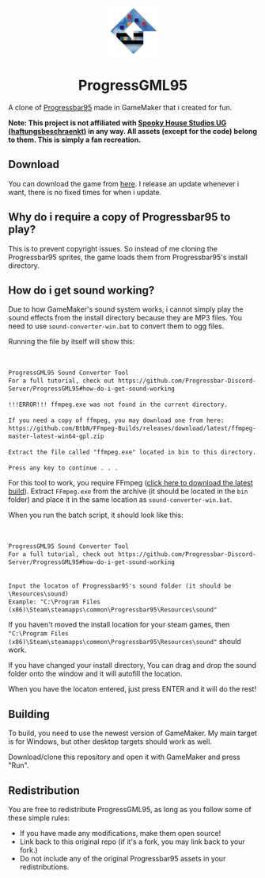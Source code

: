 <div align="center">
<img src="./options/main/template_icon.png" width="100" height="100" alt="The Progressbar95 logo but with a Game Maker logo cutout.">

# ProgressGML95
</div>

A clone of [Progressbar95](https://www.spookyhousestudios.com/s/2021/09/21/progressbar95-retro-arcade/) made in GameMaker that i created for fun.

**Note: This project is not affiliated with [Spooky House Studios UG (haftungsbeschraenkt)](https://www.spookyhousestudios.com/) in any way. All assets (except for the code) belong to them. This is simply a fan recreation.**

## Download

You can download the game from [here](https://github.com/RealMCoded/ProgressGML95/releases). I release an update whenever i want, there is no fixed times for when i update.

## Why do i require a copy of Progressbar95 to play?

This is to prevent copyright issues. So instead of me cloning the Progressbar95 sprites, the game loads them from Progressbar95's install directory.

## How do i get sound working?

Due to how GameMaker's sound system works, i cannot simply play the sound effects from the install directory because they are MP3 files. You need to use `sound-converter-win.bat` to convert them to ogg files.

Running the file by itself will show this:
```


ProgressGML95 Sound Converter Tool
For a full tutorial, check out https://github.com/Progressbar-Discord-Server/ProgressGML95#how-do-i-get-sound-working

!!!ERROR!!! ffmpeg.exe was not found in the current directory.

If you need a copy of ffmpeg, you may download one from here: https://github.com/BtbN/FFmpeg-Builds/releases/download/latest/ffmpeg-master-latest-win64-gpl.zip

Extract the file called "ffmpeg.exe" located in bin to this directory.

Press any key to continue . . . 
```

For this tool to work, you require FFmpeg ([click here to download the latest build](https://github.com/BtbN/FFmpeg-Builds/releases/download/latest/ffmpeg-master-latest-win64-gpl.zip)). Extract `FFmpeg.exe` from the archive (it should be located in the `bin` folder) and place it in the same location as `sound-converter-win.bat`.

When you run the batch script, it should look like this:
```


ProgressGML95 Sound Converter Tool
For a full tutorial, check out https://github.com/Progressbar-Discord-Server/ProgressGML95#how-do-i-get-sound-working


Input the locaton of Progressbar95's sound folder (it should be \Resources\sound)
Example: "C:\Program Files (x86)\Steam\steamapps\common\Progressbar95\Resources\sound"

```

If you haven't moved the install location for your steam games, then `"C:\Program Files (x86)\Steam\steamapps\common\Progressbar95\Resources\sound"` should work. 

If you have changed your install directory, You can drag and drop the sound folder onto the window and it will autofill the location.

When you have the locaton entered, just press ENTER and it will do the rest!

## Building

To build, you need to use the newest version of GameMaker. My main target is for Windows, but other desktop targets should work as well.

Download/clone this repository and open it with GameMaker and press "Run".

## Redistribution

You are free to redistribute ProgressGML95, as long as you follow some of these simple rules:
- If you have made any modifications, make them open source!
- Link back to this original repo (if it's a fork, you may link back to your fork.)
- Do not include any of the original Progressbar95 assets in your redistributions.
